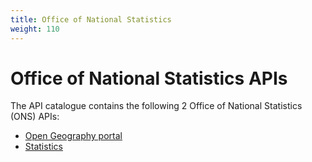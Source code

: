 ```yaml
---
title: Office of National Statistics
weight: 110
---
```


# Office of National Statistics APIs

The API catalogue contains the following 2 Office of National Statistics (ONS) APIs:

- [Open Geography portal](Open_Geography_portal/)
- [Statistics](Statistics/)
